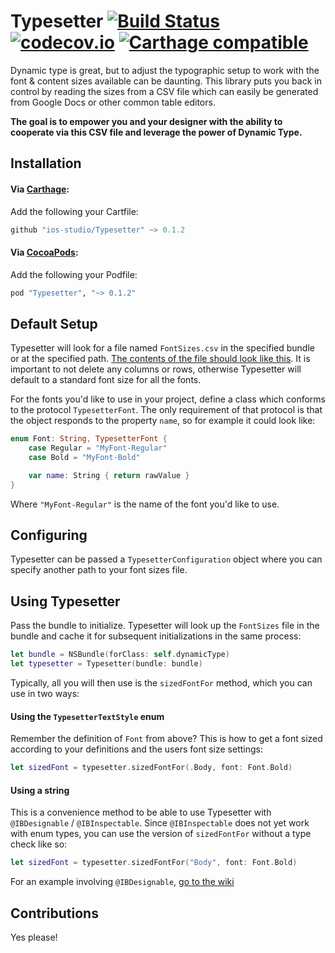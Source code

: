 # Typesetter [![Build Status](https://travis-ci.org/ios-studio/Typesetter.svg?branch=master)](https://travis-ci.org/ios-studio/Typesetter) [![codecov.io](https://codecov.io/github/ios-studio/Typesetter/coverage.svg?branch=master)](https://codecov.io/github/ios-studio/Typesetter?branch=master) [![Carthage compatible](https://img.shields.io/badge/Carthage-compatible-4BC51D.svg?style=flat)](https://github.com/Carthage/Carthage)
Dynamic type is great, but to adjust the typographic setup to work with the font & content sizes available can be daunting.
This library puts you back in control by reading the sizes from a CSV file which can easily be generated from Google Docs or other common table editors.

**The goal is to empower you and your designer with the ability to cooperate via this CSV file and leverage the power of Dynamic Type.**

## Installation

#### Via [Carthage](https://github.com/Carthage/Carthage):
Add the following your Cartfile:

```Swift
github "ios-studio/Typesetter" ~> 0.1.2
```

#### Via [CocoaPods](https://cocoapods.org/):
Add the following your Podfile:

```ruby
pod "Typesetter", "~> 0.1.2"
```

## Default Setup
Typesetter will look for a file named `FontSizes.csv` in the specified bundle or at the specified path. [The contents of the file should look like this](https://github.com/ios-studio/Typesetter/blob/master/TypesetterTests/Support/FontSizes.csv). It is important to not delete any columns or rows, otherwise Typesetter will default to a standard font size for all the fonts.

For the fonts you'd like to use in your project, define a class which conforms to the protocol `TypesetterFont`. The only requirement of that protocol is that the object responds to the property `name`, so for example it could look like:

```Swift
enum Font: String, TypesetterFont {
    case Regular = "MyFont-Regular"
    case Bold = "MyFont-Bold"

    var name: String { return rawValue }
}

```

Where `"MyFont-Regular"` is the name of the font you'd like to use.

## Configuring
Typesetter can be passed a `TypesetterConfiguration` object where you can specify another path to your font sizes file.

## Using Typesetter

Pass the bundle to initialize. Typesetter will look up the `FontSizes` file in the bundle and cache it for subsequent initializations in the same process:

```Swift
let bundle = NSBundle(forClass: self.dynamicType)
let typesetter = Typesetter(bundle: bundle)
```

Typically, all you will then use is the `sizedFontFor` method, which you can use in two ways:

#### Using the `TypesetterTextStyle` enum

Remember the definition of `Font` from above? This is how to get a font sized according to your definitions and the users font size settings:

```Swift
let sizedFont = typesetter.sizedFontFor(.Body, font: Font.Bold)
```

#### Using a string

This is a convenience method to be able to use Typesetter with `@IBDesignable` / `@IBInspectable`. Since `@IBInspectable` does not yet work with enum types, you can use the version of `sizedFontFor` without a type check like so:

```Swift
let sizedFont = typesetter.sizedFontFor("Body", font: Font.Bold)
```

For an example involving `@IBDesignable`, [go to the wiki](https://github.com/ios-studio/Typesetter/wiki/Setting-up-an-@IBDesignable-Label)

## Contributions

Yes please!
